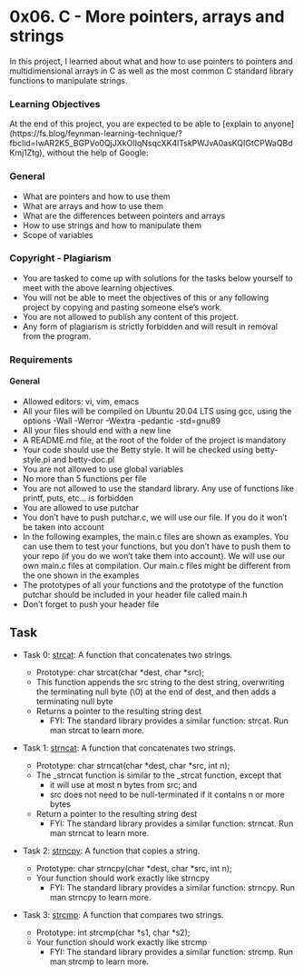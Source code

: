 # 0x06. C - More pointers, arrays and strings
<p>In this project, I learned about what and how to use pointers to pointers and multidimensional arrays in C as well as the most common C standard library functions to manipulate strings.</p>

### Learning Objectives
<p>At the end of this project, you are expected to be able to [explain to anyone](https://fs.blog/feynman-learning-technique/?fbclid=IwAR2K5_BGPVo0QjJXkOIIqNsqcXK4lTskPWJvA0asKQIGtCPWaQBdKmj1Ztg), without the help of Google:</p>

### General
+ What are pointers and how to use them
+ What are arrays and how to use them
+ What are the differences between pointers and arrays
+ How to use strings and how to manipulate them
+ Scope of variables
### Copyright - Plagiarism
+ You are tasked to come up with solutions for the tasks below yourself to meet with the above learning objectives.
+ You will not be able to meet the objectives of this or any following project by copying and pasting someone else’s work.
+ You are not allowed to publish any content of this project.
+ Any form of plagiarism is strictly forbidden and will result in removal from the program.
### Requirements
#### General
+ Allowed editors: vi, vim, emacs
+ All your files will be compiled on Ubuntu 20.04 LTS using gcc, using the options -Wall -Werror -Wextra -pedantic -std=gnu89
+ All your files should end with a new line
+ A README.md file, at the root of the folder of the project is mandatory
+ Your code should use the Betty style. It will be checked using betty-style.pl and betty-doc.pl
+ You are not allowed to use global variables
+ No more than 5 functions per file
+ You are not allowed to use the standard library. Any use of functions like printf, puts, etc… is forbidden
+ You are allowed to use putchar
+ You don’t have to push putchar.c, we will use our file. If you do it won’t be taken into account
+ In the following examples, the main.c files are shown as examples. You can use them to test your functions, but you don’t have to push them to your repo (if you do we won’t take them into account). We will use our own main.c files at compilation. Our main.c files might be different from the one shown in the examples
+ The prototypes of all your functions and the prototype of the function putchar should be included in your header file called main.h
+ Don’t forget to push your header file


## Task
+ Task 0: [strcat](https://github.com/Hiluhree/alx-low_level_programming/blob/master/0x06-pointers_arrays_strings/0-strcat.c): A function that concatenates two strings.

	+ Prototype: char strcat(char *dest, char *src);
	+ This function appends the src string to the dest string, overwriting the terminating null byte (\0) at the end of dest, and then adds a terminating null byte
	+ Returns a pointer to the resulting string dest
		- FYI: The standard library provides a similar function: strcat. Run man strcat to learn more.
+ Task 1: [strncat](https://github.com/Hiluhree/alx-low_level_programming/blob/master/0x06-pointers_arrays_strings/1-strncat.c): A function that concatenates two strings.

	+ Prototype: char strncat(char *dest, char *src, int n);
	+ The _strncat function is similar to the _strcat function, except that
		- it will use at most n bytes from src; and
		- src does not need to be null-terminated if it contains n or more bytes
	+ Return a pointer to the resulting string dest
		- FYI: The standard library provides a similar function: strncat. Run man strncat to learn more.
+ Task 2: [strncpy](https://github.com/Hiluhree/alx-low_level_programming/tree/master/0x06-pointers_arrays_strings): A function that copies a string.

	+ Prototype: char strncpy(char *dest, char *src, int n);
	+ Your function should work exactly like strncpy
		- FYI: The standard library provides a similar function: strncpy. Run man strncpy to learn more.
+ Task 3: [strcmp](): A function that compares two strings.

	+ Prototype: int strcmp(char *s1, char *s2);
	+ Your function should work exactly like strcmp
		- FYI: The standard library provides a similar function: strcmp. Run man strcmp to learn more.
